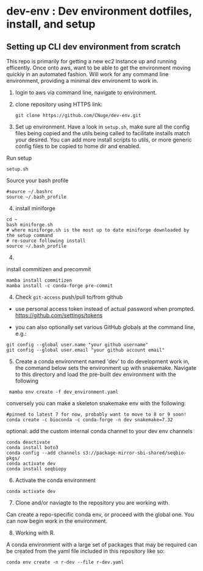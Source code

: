# dev-env : Dev environment dotfiles, install, and setup


## Setting up CLI dev environment from scratch

This repo is primarily for getting a new ec2 instance up and running efficently. Once onto aws, want to be able to get the environment moving quickly in an automated fashion. Will work for any command line environment, providing a minimal dev environemt to work in.

1. login to aws via command line, navigate to environment.

2. clone repository using HTTPS link:

    ```
    git clone https://github.com/CNuge/dev-env.git
    ```

3. Set up environment.
Have a look in `setup.sh`, make sure all the config files being copied and the utils being called to facilitate installs match your desired. You can add more install scripts to utils, or more generic config files to be copied to home dir and enabled.

Run setup
```
setup.sh
```
Source your bash profile
```
#source ~/.bashrc
source ~/.bash_profile

```

4. install miniforge

```
cd ~
bash miniforge.sh
# where miniforge.sh is the most up to date miniforge downloaded by the setup command
# re-source following install
source ~/.bash_profile
```

4. 
install commitizen and precommit
```
mamba install commitizen
mamba install -c conda-forge pre-commit

```

4. Check `git-access` push/pull to/from github
- use personal access token instead of actual password when prompted.
 https://github.com/settings/tokens

- you can also optionally set various GitHub globals at the command line, e.g.:
```
git config --global user.name "your github username"
git config --global user.email "your github account email"
```

5. Create a conda environment named 'dev' to do development work in, the command below sets the environment up with snakemake. Navigate to this directory and load the pre-built dev environment with the following

```
 mamba env create -f dev_environment.yaml 
```

conversely you can make a skeleton snakemake env with the following:
```
#pinned to latest 7 for now, probably want to move to 8 or 9 soon!
conda create -c bioconda -c conda-forge -n dev snakemake=7.32
```

optional: add the custom internal conda channel to your dev env channels
```
conda deactivate
conda install boto3
conda config --add channels s3://package-mirror-sbi-shared/seqbio-pkgs/
conda activate dev
conda install seqbiopy
```



6. Activate the conda environment 

```
conda activate dev
```

7. Clone and/or naviagte to the repository you are working with.

Can create a repo-specific conda env, or proceed with the global one. You can now begin work in the environment.


8. Working with R.

A conda environment with a large set of packages that may be required can be created from the yaml file included in this repository like so: 
```
conda env create -n r-dev --file r-dev.yaml
```



